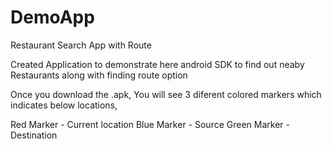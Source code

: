 # DemoApp
Restaurant Search App with Route

Created Application to demonstrate here android SDK to find out neaby Restaurants along with finding route option

Once you download the .apk, You will see 3 diferent colored markers which indicates below locations, 

Red Marker - Current location 
Blue Marker - Source
Green Marker - Destination


